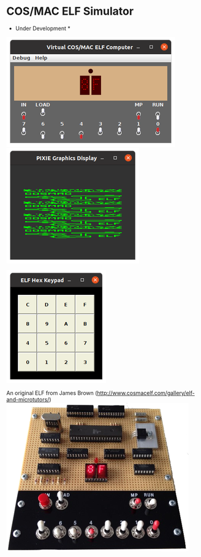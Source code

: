 # COS/MAC ELF Simulator

* Under Development *

![Example](photos/screenshot-2.png)
![Example](photos/pixie-1.png)

![Example](photos/keypad-1.png)

An original ELF from James Brown
(http://www.cosmacelf.com/gallery/elf-and-microtutors/)
![Reference](photos/my_elf_20150331_med.png)
